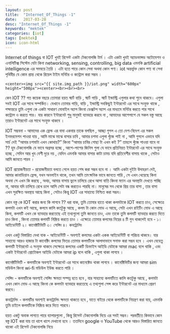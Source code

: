 ```yaml
---
layout: post
title:  "Internet_Of_Things -1"
date:   2017-03-28
desc: "Internet_Of_Things -1"
keywords: "mektek"
categories: [iot]
tags: [mektek]
icon: icon-html
---
```



Internet of things বা IOT খুবই রিসেন্ট একটা টেকনোলজি টার্ম । এটা একটা খুবই অ্যাডভান্সড অটোমেশন ও এনালিটিক্স সিস্টেম যেটা কিনা networking, sensing, controlling, big data এমনকি artificial intelligence এর সমন্বয়ে তৈরি । এটা হতে পারে কোন সেবা অথবা কোন পণ্য। iot অন্তর্ভুক্ত কোন পণ্য বা সেবা পৃথিবীর যে কোন প্রান্ত থেকে রিয়েল টাইম মনিটর ও কন্ট্রোল করা সম্ভব ।


   <!-- ![edit]({{ site.img_path }}/3steps/edit.gif) -->
	<center><img src="{{ site.img_path }}/iot.png" width="600px" height="500px"><center><br><br><br>





কেন IOT ??
গত কয়েক বছরে তোমারা হয়ত স্মার্ট বাড়ি , স্মার্ট গাড়ি , স্মার্ট ইন্ডাস্ট্রি এগুলার কথা শুনে থাকবে। এগুলা সবই IOT এর সাথে সম্পর্কিত। যেখানে তোমার গাড়ি, বাড়ি , ইন্ডাস্ট্রি সবকিছুই ইন্টারনেট এর সাথে সংযুক্ত থাকে , পক্ষান্তরে তুমি এগুলা কে একটা সাধারণ মোবাইল অ্যাপ কিংবা ডেক্সটপ অ্যাপ এর মাধ্যমে মনিটর করতে পার সাথে কন্ট্রোল ও করতে পার। যার কারনে ইন্টারনেট শুধু মানুষই ব্যাবহার করবে না , আমাদের আশেপাশে যে সকল বস্তু আছে তারাও ইন্টারনেট এর সাথে সংযুক্ত থাকবে ।

IOT সম্ভবনা -
আমাদের এক ফ্রেন্ড এর বাবা একবার তাকে বলছিল , আচ্ছা গুগল এ তো দেশ-বিদেশ এর সকল ইনফরমেশন পাওয়া যায় , আমি মাঝে মাঝে বাসার চাবি , আমার চশমা এগুলা খুঁজে পাই না , আমি গুগলে এভাবে যদি সার্চ দেই “আমার চশমাটা এখন কোথায়?” কিংবা “আমার চাবির গোছা টা এখন কই ?” তাহলে খুঁজে পাওয়া যাবে না ?? হুম টেকনোলজি যে ভাবে অগ্রসর হচ্ছে , আশে-পাশের জিনিস গুলা যে ভাবে প্রতিনিয়ত ইন্টারনেট এর সাথে সংযুক্ত হচ্ছে , সেদিন আর খুব বেশী দুরে নয় , যেদিন এমনকি আমার বাসার কাটা চামচ যদি প্রতিবেশীর বাসায় থাকে , সেটাও আমি জানতে পারব ।

IOT প্রয়োজনীয়তা -
প্রয়োজনীয়তা বলতে গেলে হয়ত শেষ করা সম্ভব হবে না । আমি একটা দুইটা উদাহরণ দেই,
আমার কানাডিয়ান ফ্রেন্ড, যখন অনলাইন থাকে, তখন আমি তাৎক্ষনিক ভাবে জানতে পারি , সে এখন খেয়েছে কিনা অথবা সে এখন কি করছে , অথচ, আমার বাসায় ভুলে চালিয়ে রেখে আসা বাতি কিংবা ফ্যান এর অবস্থাটা দেখতে পাচ্ছি না, আবার যদি চালিয়ে রেখে চলে আসি সেটা বন্ধ করতেও পারছি না।
মানুষের সব থেকে প্রিয় তার বাসা , তার বাসা এখন সুরক্ষিত অবস্থায় আছে কিনা , সেটাও কিন্তু IOT এর সাহায্যে নিশ্চিত করা সম্ভব।

কোন বস্তু কে IOT করার জন্য কি লাগবে ??
ধরা যাক, তুমি তোমার হাতে থাকা কলমটাকে IOT করতে চাও, সেক্ষেত্রে কলমটা এখন কই আছে, কলমে কালি কতটুকু আছে , কলম টা কোন মোড এ আছে, সেটা এখন রাইটিং মোড এ আছে কিনা, কলমটি এখন কে ব্যাবহার করতেছে এই তথ্যগুলো তুমি জানতে চাও, এবং তাকে তুমি কলমটি ব্যাবহার করতে দিতে চাও কিনা , কিংবা তোমার কলমটি নিষ্ক্রিয় করতে চাও । এক্ষেত্রে তোমার কলমের নিম্নের ৪ টি গুন থাকলেই হবে -
১। আইডেন্টিটি
২। কানেক্টটিভিটি
৩। সেন্সিং
৪। কনট্রোলিং

এখন একটু বিস্তারিত দেখা যাক -
আইডেন্টিটি - অবশ্যই কলমের একটা একক আইডেন্টিটি বা পরিচয় থাকবে। যার সাহায্যে আরও হাজার টা কানেক্টিং কলমের ভিতর তোমার কলমটিকে আলাদাভাবে সনাক্ত করা সম্ভব হবে । এখন যেহেতু কলমটি ইন্টারনেট এ সংযুক্ত থাকবে সেক্ষেত্রে কলমের একটি ডিভাইস আইডি যেটাকে আমরা mac বলে থাকি , এবং একটা ইন্টারনেট প্রোটোকল আইডি যেটাকে আমরা ip বলে থাকি , এগুলা থাকা লাগবে ।

কানেক্টটিভিটি - কলমটিকে অবশ্যই ইন্টারনেট এর সাথে কানেক্টেড থাকা লাগবে । কানেক্টিভিটির জন্য আমরা sim মডিউল কিংবা wi-fi মডিউল ইউজ করতে পারি ।

সেন্সিং - কলমটিকে অবশ্যই সেন্সিং ক্ষমতা সম্পন্ন হতে হবে , যার সাহায্যে কলমটিতে কালি কতটুকু আছে , কলমটা এখন কোন মোড এ আছে কিংবা কে কলমটা ব্যাবহার করতেছে এ তথ্যগুলা সেন্স করে ইন্টারনেট এর মাধ্যমে প্রেরণ করবে।

কনট্রোলিং - কলমটির অবশ্যই কনট্রোলিং ক্ষমতা থাকতে হবে , যাতে বাইরে থেকে কলমটিকে নিয়ন্ত্রণ করা যায়, এমনকি তুমি চাইলে কলমটিকে নিষ্ক্রিয় করে দিতে পারবে।

হয়ত একটু অবাক লাগতে পারে ব্যাপারগুলো , কিন্তু রিসেন্ট টেকনোলজি দিয়ে এর সবই সম্ভব। পরবর্তীতে কিভাবে কোন বস্তু IOT করা যায় তা ধাপে ধাপে দেখানো হবে । ততদিনে google ও YouTube থেকে আরও বিস্তারিত জানতে থাকো এই রিসেন্ট টেকনোলজি নিয়ে 
